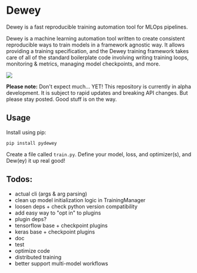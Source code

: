 # Dewey
Dewey is a fast reproducible training automation tool for MLOps pipelines.

Dewey is a machine learning automation tool written to create consistent reproducible ways to train models in a framework agnostic way. It allows providing a training specification, and the Dewey training framework takes care of all of the standard boilerplate code involving writing training loops, monitoring & metrics, managing model checkpoints, and more.

![](https://media.giphy.com/media/129g9HK07tEtZm/giphy.gif)

**Please note:** Don't expect much... YET! This repository is currently in alpha development. It is subject to rapid updates and breaking API changes. But please stay posted. Good stuff is on the way.

## Usage
Install using pip:

`pip install pydewey`

Create a file called `train.py`. Define your model, loss, and optimizer(s), and Dew(ey) it up real good! 

## Todos:
* actual cli (args & arg parsing)
* clean up model initialization logic in TrainingManager
* loosen deps + check python version compatibility
* add easy way to "opt in" to plugins
* plugin deps?
* tensorflow base + checkpoint plugins
* keras base + checkpoint plugins
* doc
* test
* optimize code
* distributed training
* better support multi-model workflows
